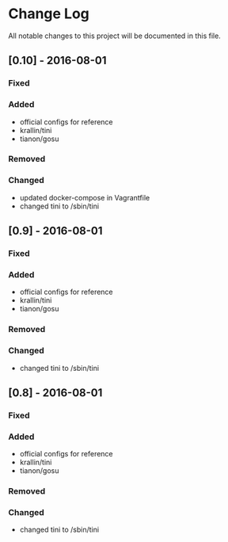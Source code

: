Change Log
==========

All notable changes to this project will be documented in this file.

[0.10] - 2016-08-01
------------------

### Fixed

### Added

- official configs for reference
-	krallin/tini
-	tianon/gosu

### Removed

### Changed

- updated docker-compose in Vagrantfile
- changed tini to /sbin/tini

[0.9] - 2016-08-01
------------------

### Fixed

### Added

- official configs for reference
-	krallin/tini
-	tianon/gosu

### Removed

### Changed

- changed tini to /sbin/tini

[0.8] - 2016-08-01
------------------

### Fixed

### Added

- official configs for reference
-	krallin/tini
-	tianon/gosu

### Removed

### Changed

- changed tini to /sbin/tini
